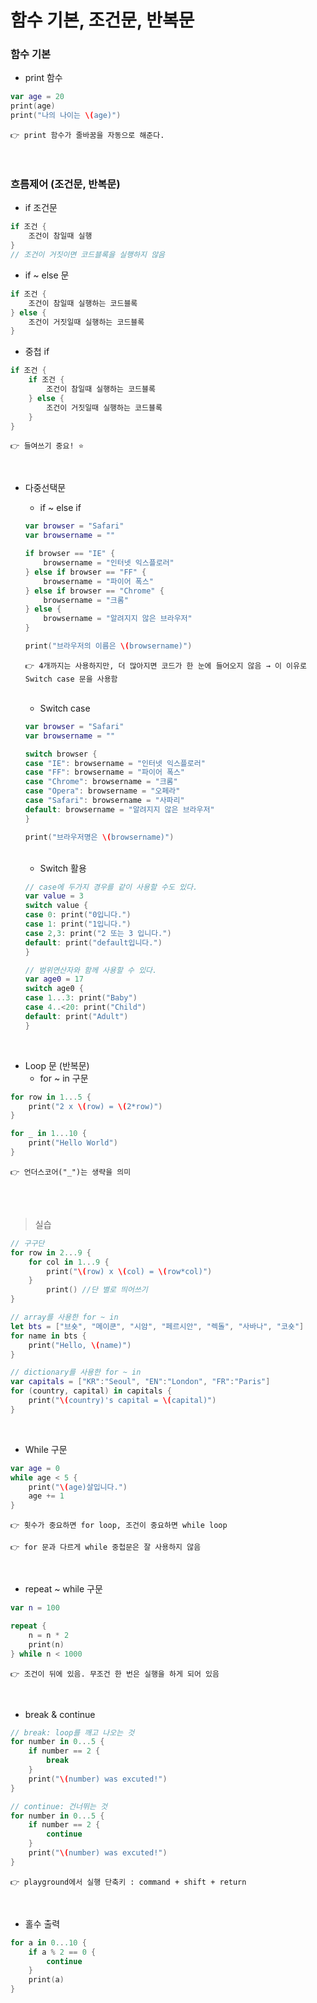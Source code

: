 # 함수 기본, 조건문, 반복문
### 함수 기본
- print 함수

```swift
var age = 20
print(age)
print("나의 나이는 \(age)")
```

`👉 print 함수가 줄바꿈을 자동으로 해준다.`

</br>

### 흐름제어 (조건문, 반복문)

- if 조건문

```swift
if 조건 {
	조건이 참일때 실행
}
// 조건이 거짓이면 코드블록을 실행하지 않음
```

- if ~ else 문

```swift
if 조건 {
	조건이 참일때 실행하는 코드블록
} else {
	조건이 거짓일때 실행하는 코드블록
}
```

- 중첩 if

```swift
if 조건 {
	if 조건 {
		조건이 참일때 실행하는 코드블록
	} else {
		조건이 거짓일때 실행하는 코드블록
	}
}
```


`👉 들여쓰기 중요! ⭐`

</br>

- 다중선택문
    - if ~ else if
    
    ```swift
    var browser = "Safari"
    var browsername = ""
    
    if browser == "IE" {
        browsername = "인터넷 익스플로러"
    } else if browser == "FF" {
        browsername = "파이어 폭스"
    } else if browser == "Chrome" {
        browsername = "크롬"
    } else {
        browsername = "알려지지 않은 브라우저"
    }
    
    print("브라우저의 이름은 \(browsername)")
    ```
    

    `👉 4개까지는 사용하지만, 더 많아지면 코드가 한 눈에 들어오지 않음 → 이 이유로 Switch case 문을 사용함`
    

    </br>
    
    - Switch case
    
    ```swift
    var browser = "Safari"
    var browsername = ""
    
    switch browser {
    case "IE": browsername = "인터넷 익스플로러"
    case "FF": browsername = "파이어 폭스"
    case "Chrome": browsername = "크롬"
    case "Opera": browsername = "오페라"
    case "Safari": browsername = "사파리"
    default: browsername = "알려지지 않은 브라우저"
    }
    
    print("브라우저명은 \(browsername)")
    ```
    
    </br>
    
    - Switch 활용
    
    ```swift
    // case에 두가지 경우를 같이 사용할 수도 있다.
    var value = 3
    switch value {
    case 0: print("0입니다.")
    case 1: print("1입니다.")
    case 2,3: print("2 또는 3 입니다.")
    default: print("default입니다.")
    }
    ```
    
    ```swift
    // 범위연산자와 함께 사용할 수 있다.
    var age0 = 17
    switch age0 {
    case 1...3: print("Baby")
    case 4..<20: print("Child")
    default: print("Adult")
    }
    ```
    
</br>

- Loop 문 (반복문)
    - for ~ in 구문
    
```swift
for row in 1...5 {
    print("2 x \(row) = \(2*row)")
}

for _ in 1...10 {
    print("Hello World")
}
```
    

`👉 언더스코어("_")는 생략을 의미`

</br></br>

    
> 실습 
    
```swift
// 구구단
for row in 2...9 {
    for col in 1...9 {
        print("\(row) x \(col) = \(row*col)")
    }
        print() //단 별로 띄어쓰기 
}
```

```swift
// array를 사용한 for ~ in
let bts = ["브숏", "메이쿤", "시암", "페르시안", "렉돌", "사바나", "코숏"]
for name in bts {
    print("Hello, \(name)")
}
```

```swift
// dictionary를 사용한 for ~ in
var capitals = ["KR":"Seoul", "EN":"London", "FR":"Paris"]
for (country, capital) in capitals {
    print("\(country)'s capital = \(capital)")
}
```

</br>
    
- While 구문

```swift
var age = 0
while age < 5 {
    print("\(age)살입니다.")
    age += 1
}
```


`👉 횟수가 중요하면 for loop, 조건이 중요하면 while loop`

`👉 for 문과 다르게 while 중첩문은 잘 사용하지 않음`



</br>

- repeat ~ while 구문  

```swift
var n = 100

repeat {
    n = n * 2
    print(n)
} while n < 1000
```


`👉 조건이 뒤에 있음. 무조건 한 번은 실행을 하게 되어 있음`

</br>

- break & continue

```swift
// break: loop를 깨고 나오는 것 
for number in 0...5 {
    if number == 2 {
        break
    }
    print("\(number) was excuted!")
}

// continue: 건너뛰는 것
for number in 0...5 {
    if number == 2 {
        continue
    }
    print("\(number) was excuted!")
}
```


`👉 playground에서 실행 단축키 : command + shift + return`

</br>

- 홀수 출력

```swift
for a in 0...10 {
    if a % 2 == 0 {
        continue
    }
    print(a)
}
```
